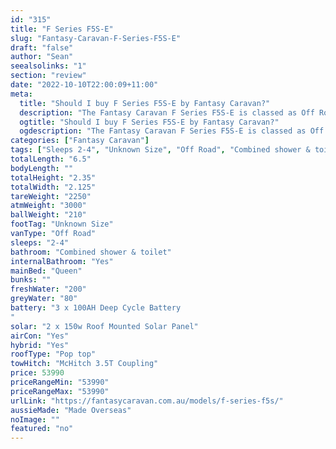 ```yaml
---
id: "315"
title: "F Series F5S-E"
slug: "Fantasy-Caravan-F-Series-F5S-E"
draft: "false"
author: "Sean"
seealsolinks: "1"
section: "review"
date: "2022-10-10T22:00:09+11:00"
meta:
  title: "Should I buy F Series F5S-E by Fantasy Caravan?"
  description: "The Fantasy Caravan F Series F5S-E is classed as Off Road, and sleeps 2-4 people. It is Made Overseas and comes in at Unknown Size. It generally has Combined shower & toilet."
  ogtitle: "Should I buy F Series F5S-E by Fantasy Caravan?"
  ogdescription: "The Fantasy Caravan F Series F5S-E is classed as Off Road, and sleeps 2-4 people. It is Made Overseas and comes in at Unknown Size. It generally has Combined shower & toilet."
categories: ["Fantasy Caravan"]
tags: ["Sleeps 2-4", "Unknown Size", "Off Road", "Combined shower & toilet", "Pop top", "50 - 60k", "Made Overseas"]
totalLength: "6.5"
bodyLength: ""
totalHeight: "2.35"
totalWidth: "2.125"
tareWeight: "2250"
atmWeight: "3000"
ballWeight: "210"
footTag: "Unknown Size"
vanType: "Off Road"
sleeps: "2-4"
bathroom: "Combined shower & toilet"
internalBathroom: "Yes"
mainBed: "Queen"
bunks: ""
freshWater: "200"
greyWater: "80"
battery: "3 x 100AH Deep Cycle Battery
"
solar: "2 x 150w Roof Mounted Solar Panel"
airCon: "Yes"
hybrid: "Yes"
roofType: "Pop top"
towHitch: "McHitch 3.5T Coupling"
price: 53990
priceRangeMin: "53990"
priceRangeMax: "53990"
urlLink: "https://fantasycaravan.com.au/models/f-series-f5s/"
aussieMade: "Made Overseas"
noImage: ""
featured: "no"
---
```

